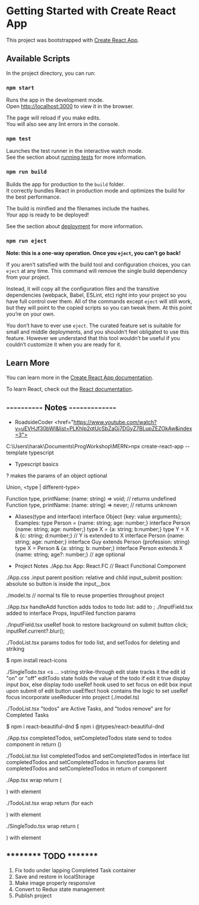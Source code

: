 # Getting Started with Create React App

This project was bootstrapped with [Create React App](https://github.com/facebook/create-react-app).

## Available Scripts

In the project directory, you can run:

### `npm start`

Runs the app in the development mode.\
Open [http://localhost:3000](http://localhost:3000) to view it in the browser.

The page will reload if you make edits.\
You will also see any lint errors in the console.

### `npm test`

Launches the test runner in the interactive watch mode.\
See the section about [running tests](https://facebook.github.io/create-react-app/docs/running-tests) for more information.

### `npm run build`

Builds the app for production to the `build` folder.\
It correctly bundles React in production mode and optimizes the build for the best performance.

The build is minified and the filenames include the hashes.\
Your app is ready to be deployed!

See the section about [deployment](https://facebook.github.io/create-react-app/docs/deployment) for more information.

### `npm run eject`

**Note: this is a one-way operation. Once you `eject`, you can’t go back!**

If you aren’t satisfied with the build tool and configuration choices, you can `eject` at any time. This command will remove the single build dependency from your project.

Instead, it will copy all the configuration files and the transitive dependencies (webpack, Babel, ESLint, etc) right into your project so you have full control over them. All of the commands except `eject` will still work, but they will point to the copied scripts so you can tweak them. At this point you’re on your own.

You don’t have to ever use `eject`. The curated feature set is suitable for small and middle deployments, and you shouldn’t feel obligated to use this feature. However we understand that this tool wouldn’t be useful if you couldn’t customize it when you are ready for it.

## Learn More

You can learn more in the [Create React App documentation](https://facebook.github.io/create-react-app/docs/getting-started).

To learn React, check out the [React documentation](https://reactjs.org/).

## ---------- Notes -------------

-   RoadsideCoder
    <href="https://www.youtube.com/watch?v=uEVHJf30bWI&list=PLKhlp2qtUcSbZaGj7DGyZ7BLupZEZOkAw&index=3">

C:\Users\harak\Documents\ProgWorkshop\MERN>npx create-react-app <project-name> --template typescript

-   Typescript basics

? makes the params of an object optional

Union, <type | different-type>

Function type, printName: (name: string) => void; // returns undefined <br />
Function type, printName: (name: string) => never; // returns unknown

-   Aliases(type and interface)
    interface Object {key: value arguments};
    Examples:
    type Person = {name: string; age: number;}
    interface Person {name: string; age: number;}
    type X = {a: string; b:number;}
    type Y = X & {c: string; d:number;} // Y is extended to X
    interface Person {name: string; age: number;}
    interface Guy extends Person {profession: string}
    type X = Person & {a: string; b: number;}
    interface Person extends X {name: string; age?: number;} // age optional

-   Project Notes
    ./App.tsx
    App: React.FC // React Functional Component

./App.css
.input parent position: relative and child input_submit position: absolute so button is inside the input\_\_box

./model.ts // normal ts file to reuse properties throughout project

./App.tsx
handleAdd function adds todos to todo list: add to <InputField />; ./InputField.tsx added to interface Props, InputFiled function params

./InputField.tsx
useRef hook to restore background on submit button click; inputRef.current?.blur();

./TodoList.tsx
params todos for todo list, and setTodos for deleting and striking

$ npm install react-icons

./SingleTodo.tsx
<s ... >string</s> strike-through
edit state tracks it the edit id "on" or "off" <boolean>
editTodo state holds the value of the todo <string>
if edit it true display input box, else display todo
useRef hook used to set focus on edit box input upon submit of edit button
useEffect hook contains the logic to set useRef focus
incorporate useReducer into project (./model.ts)

./TodoList.tsx
"todos" are Active Tasks, and "todos remove" are for Completed Tasks

$ npm i react-beautiful-dnd
$ npm i @types/react-beautiful-dnd

./App.tsx
completedTodos, setCompletedTodos state
send to todos component in return ()

./TodoList.tsx
list completedTodos and setCompletedTodos in interface
list completedTodos and setCompletedTodos in function params
list completedTodos and setCompletedTodos in return of component

./App.tsx
wrap return (<div> </div>) with <DragDropContext></DragDropContext> element

./TodoList.tsx
wrap return (for each <div></div>) with <Droppable droppableId="name"></Droppable> element

./SingleTodo.tsx
wrap return (<form></form>) with <Draggable draggableId={todo.id.toString()} index={index}></Draggable> element

## \***\*\*\*\*\*\*\*** TODO **\*\***\*\*\***\*\***

1. Fix todo under lapping Completed Task container
2. Save and restore in localStorage
3. Make image properly responsive
4. Convert to Redux state management
5. Publish project
